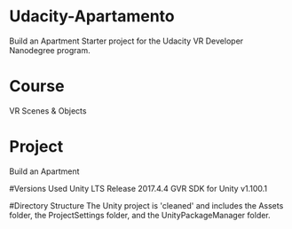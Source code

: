 # Udacity-Apartamento
Build an Apartment
Starter project for the Udacity VR Developer Nanodegree program.

# Course
VR Scenes & Objects

# Project
Build an Apartment

#Versions Used
Unity LTS Release 2017.4.4
GVR SDK for Unity v1.100.1

#Directory Structure
The Unity project is 'cleaned' and includes the Assets folder, the ProjectSettings folder, and the UnityPackageManager folder.
